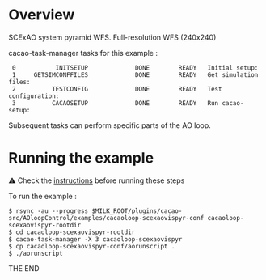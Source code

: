 # Overview

SCExAO system pyramid WFS.
Full-resolution WFS (240x240)



cacao-task-manager tasks for this example :

~~~
 0           INITSETUP             DONE        READY   Initial setup:
 1     GETSIMCONFFILES             DONE        READY   Get simulation files:
 2          TESTCONFIG             DONE        READY   Test configuration:
 3          CACAOSETUP             DONE        READY   Run cacao-setup:
~~~
Subsequent tasks can perform specific parts of the AO loop.


# Running the example

:warning: Check the [instructions](https://github.com/cacao-org/cacao/tree/dev/AOloopControl/examples) before running these steps

To run the example :

    $ rsync -au --progress $MILK_ROOT/plugins/cacao-src/AOloopControl/examples/cacaoloop-scexaovispyr-conf cacaoloop-scexaovispyr-rootdir
    $ cd cacaoloop-scexaovispyr-rootdir
    $ cacao-task-manager -X 3 cacaoloop-scexaovispyr
    $ cp cacaoloop-scexaovispyr-conf/aorunscript .
    $ ./aorunscript

THE END
